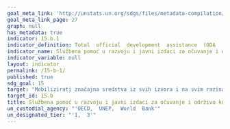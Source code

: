 ```yaml
---
goal_meta_link: 'http://unstats.un.org/sdgs/files/metadata-compilation/Metadata-Goal-15.pdf'
goal_meta_link_page: 27
graph: null
has_metadata: true
indicator: 15.b.1
indicator_definition: Total  official  development  assistance  (ODA
indicator_name: Službena pomoć u razvoju i javni izdaci za očuvanje i održivo korištenje biološke raznolikosti i ekosustava
indicator_variable: null
layout: indicator
permalink: /15-b-1/
published: true  
sdg_goal: 15
target: "Mobilizirati značajna sredstva iz svih izvora i na svim razinama radi financiranja održivog gospodarenja šumama i pružiti odgovarajuće poticezemljama u razvoju da unaprijede takvo gospodarenje, uključujući i očuvanje i pošumljavanje."
target_id: 15.b
title: Službena pomoć u razvoju i javni izdaci za očuvanje i održivo korištenje biološke raznolikosti i ekosustava
un_custodial_agency: "'OECD,  UNEP,  World  Bank'"
un_designated_tier: "'1,  3'"
---
```

